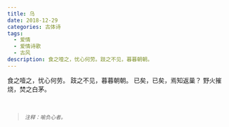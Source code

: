 ```yaml
---
title: 乌
date: 2018-12-29
categories: 古体诗
tags:
  - 爱情
  - 爱情诗歌
  - 古风
description: 食之噎之，忧心何劳。跂之不见，暮暮朝朝。
---
```


食之噎之，忧心何劳。
跂之不见，暮暮朝朝。
已矣，已矣，焉知返巢？
野火摧烧，焚之白茅。

<br/>
<blockquote>
<p><small><i>注释：喻负心者。</i></small></p>
</blockquote>